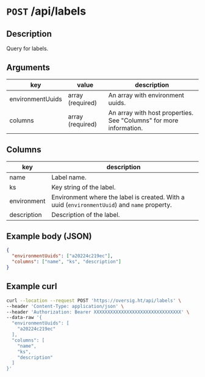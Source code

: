 # `POST` /api/labels

## Description

Query for labels.

## Arguments

| key              | value            | description                                                        |
| ---------------- | ---------------- | ------------------------------------------------------------------ |
| environmentUuids | array (required) | An array with environment uuids.                                   |
| columns          | array (required) | An array with host properties. See "Columns" for more information. |


## Columns

| key         | description                                      |
| ----------- | ------------------------------------------------ |
| name        | Label name.                                      |
| ks          | Key string of the label.                         |
| environment | Environment where the label is created. With a uuid (`environmentUuid`) and `name` property. |
| description | Description of the label.                        |

## Example body (JSON)

```json
{
  "environmentUuids": ["a20224c219ec"],
  "columns": ["name", "ks", "description"]
}
```

## Example curl

```bash
curl --location --request POST 'https://oversig.ht/api/labels' \
--header 'Content-Type: application/json' \
--header 'Authorization: Bearer XXXXXXXXXXXXXXXXXXXXXXXXXXXXXXXX' \
--data-raw '{
  "environmentUuids": [
    "a20224c219ec"
  ],
  "columns": [
    "name",
    "ks",
    "description"
  ]
}'
```
